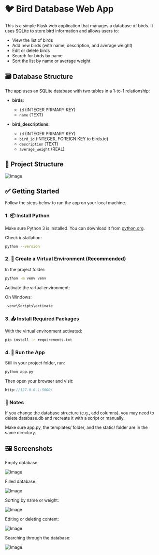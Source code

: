 # 🐦 Bird Database Web App

This is a simple Flask web application that manages a database of birds. It uses SQLite to store bird information and allows users to:

- View the list of birds
- Add new birds (with name, description, and average weight)
- Edit or delete birds
- Search for birds by name
- Sort the list by name or average weight

## 🗃️ Database Structure

The app uses an SQLite database with two tables in a 1-to-1 relationship:

- **birds**:
  - `id` (INTEGER PRIMARY KEY)
  - `name` (TEXT)
  
- **bird_descriptions**:
  - `id` (INTEGER PRIMARY KEY)
  - `bird_id` (INTEGER, FOREIGN KEY to birds.id)
  - `description` (TEXT)
  - `average_weight` (REAL)

## 📁 Project Structure
![Image](https://github.com/user-attachments/assets/1cbd54da-a18c-4ce4-8cb7-a6b11cfeb1b0)

## ✅ Getting Started

Follow the steps below to run the app on your local machine.

### 1. 📦 Install Python

Make sure Python 3 is installed. You can download it from [python.org](https://www.python.org/downloads/).

Check installation:

```bash
python --version
```

### 2. 🧪 Create a Virtual Environment (Recommended)
In the project folder:

```bash
python -m venv venv
```

Activate the virtual environment:

On Windows:

```bash
.venv\Scripts\activate
```

### 3. 📥 Install Required Packages
With the virtual environment activated:

```bash
pip install -r requirements.txt
```

### 4. 🚀 Run the App
Still in your project folder, run:

```bash
python app.py
```

Then open your browser and visit:

```cpp
http://127.0.0.1:5000/
```

### 🔄 Notes
If you change the database structure (e.g., add columns), you may need to delete database.db and recreate it with a script or manually.

Make sure app.py, the templates/ folder, and the static/ folder are in the same directory.

## 🖼️ Screenshots

Empty database:

![Image](https://github.com/user-attachments/assets/fbe6e924-a345-49c0-8323-4aafa438d34a)

Filled database:

![Image](https://github.com/user-attachments/assets/3b785c5a-4345-47a4-bf36-2ad178e5cd82)

Sorting by name or weight:

![Image](https://github.com/user-attachments/assets/346b4954-2fbe-4734-9048-b11addc414b7)

Editing or deleting content:

![Image](https://github.com/user-attachments/assets/f35efb14-63c0-4bce-b3cf-f0719259124b)

Searching through the database:

![Image](https://github.com/user-attachments/assets/1494cbea-aa4e-47be-bd7f-ec2cc16c5f39)
